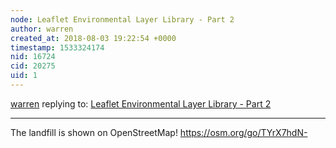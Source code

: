 ```yaml
---
node: Leaflet Environmental Layer Library - Part 2
author: warren
created_at: 2018-08-03 19:22:54 +0000
timestamp: 1533324174
nid: 16724
cid: 20275
uid: 1
---
```




[warren](../profile/warren) replying to: [Leaflet Environmental Layer Library - Part 2](../notes/sagarpreet/07-16-2018/leaflet-environmental-layer-library-part-2)

----
The landfill is shown on OpenStreetMap! https://osm.org/go/TYrX7hdN-